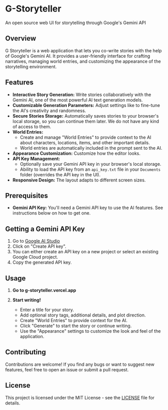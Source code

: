 # G-Storyteller
 An open source web UI for storytelling through Google's Gemini API

## Overview

G Storyteller is a web application that lets you co-write stories with the help of Google's Gemini AI. It provides a user-friendly interface for crafting narratives, managing world entries, and customizing the appearance of the storytelling environment.

## Features

*   **Interactive Story Generation:** Write stories collaboratively with the Gemini AI, one of the most powerful AI text generation models.
*   **Customizable Generation Parameters:** Adjust settings like to fine-tune the AI's creativity and randomness.
*   **Secure Stories Storage:** Automatically saves stories to your browser's local storage, so you can continue them later. We do not have any kind of access to them.
*   **World Entries:**
    *   Create and manage "World Entries" to provide context to the AI about characters, locations, items, and other important details.
    *   World entries are automatically included in the prompt sent to the AI.
*   **Appearance Customization:** Customize how the editor looks.
*   **API Key Management:**
    *   Optionally save your Gemini API key in your browser's local storage.
    *   Ability to load the API key from an `api_key.txt` file in your `Documents` folder (overrides the API key in the UI).
*   **Responsive Design:** The layout adapts to different screen sizes.

## Prerequisites

*   **Gemini API Key:** You'll need a Gemini API key to use the AI features. See instructions below on how to get one.

## Getting a Gemini API Key

1. Go to [Google AI Studio](https://makersuite.google.com/app/apikey)
2. Click on "Create API key".
3. You can either create an API key on a new project or select an existing Google Cloud project.
4. Copy the generated API key.

## Usage

1. **Go to g-storyteller.vercel.app**

2. **Start writing!**
    *   Enter a title for your story.
    *   Add optional story tags, additional details, and plot direction.
    *   Create "World Entries" to provide context for the AI.
    *   Click "Generate" to start the story or continue writing.
    *   Use the "Appearance" settings to customize the look and feel of the application.

## Contributing

Contributions are welcome! If you find any bugs or want to suggest new features, feel free to open an issue or submit a pull request.

## License

This project is licensed under the MIT License - see the [LICENSE](LICENSE) file for details.
